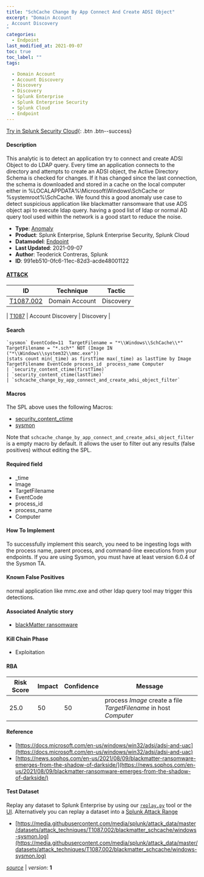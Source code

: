 ```yaml
---
title: "SchCache Change By App Connect And Create ADSI Object"
excerpt: "Domain Account
, Account Discovery
"
categories:
  - Endpoint
last_modified_at: 2021-09-07
toc: true
toc_label: ""
tags:

  - Domain Account
  - Account Discovery
  - Discovery
  - Discovery
  - Splunk Enterprise
  - Splunk Enterprise Security
  - Splunk Cloud
  - Endpoint
---
```




[Try in Splunk Security Cloud](https://www.splunk.com/en_us/cyber-security.html){: .btn .btn--success}

#### Description

This analytic is to detect an application try to connect and create ADSI Object to do LDAP query. Every time an application connects to the directory and attempts to create an ADSI object, the Active Directory Schema is checked for changes. If it has changed since the last connection, the schema is downloaded and stored in a cache on the local computer either in %LOCALAPPDATA%\Microsoft\Windows\SchCache or %systemroot%\SchCache. We found this a good anomaly use case to detect suspicious application like blackmatter ransomware that use ADS object api to execute ldap query. having a good list of ldap or normal AD query tool used within the network is a good start to reduce the noise.

- **Type**: [Anomaly](https://github.com/splunk/security_content/wiki/object-Analytic-Types)
- **Product**: Splunk Enterprise, Splunk Enterprise Security, Splunk Cloud
- **Datamodel**: [Endpoint](https://docs.splunk.com/Documentation/CIM/latest/User/Endpoint)
- **Last Updated**: 2021-09-07
- **Author**: Teoderick Contreras, Splunk
- **ID**: 991eb510-0fc6-11ec-82d3-acde48001122


#### [ATT&CK](https://attack.mitre.org/)

| ID             | Technique        |  Tactic             |
| -------------- | ---------------- |-------------------- |
| [T1087.002](https://attack.mitre.org/techniques/T1087/002/) | Domain Account | Discovery |

| [T1087](https://attack.mitre.org/techniques/T1087/) | Account Discovery | Discovery |

#### Search

```
`sysmon` EventCode=11  TargetFilename = "*\\Windows\\SchCache\\*" TargetFilename = "*.sch*" NOT (Image IN ("*\\Windows\\system32\\mmc.exe")) 
|stats count min(_time) as firstTime max(_time) as lastTime by Image TargetFilename EventCode process_id  process_name Computer 
| `security_content_ctime(firstTime)` 
| `security_content_ctime(lastTime)` 
| `schcache_change_by_app_connect_and_create_adsi_object_filter`
```

#### Macros
The SPL above uses the following Macros:
* [security_content_ctime](https://github.com/splunk/security_content/blob/develop/macros/security_content_ctime.yml)
* [sysmon](https://github.com/splunk/security_content/blob/develop/macros/sysmon.yml)

Note that `schcache_change_by_app_connect_and_create_adsi_object_filter` is a empty macro by default. It allows the user to filter out any results (false positives) without editing the SPL.

#### Required field
* _time
* Image
* TargetFilename
* EventCode
* process_id
* process_name
* Computer


#### How To Implement
To successfully implement this search, you need to be ingesting logs with the process name, parent process, and command-line executions from your endpoints. If you are using Sysmon, you must have at least version 6.0.4 of the Sysmon TA.

#### Known False Positives
normal application like mmc.exe and other ldap query tool may trigger this detections.

#### Associated Analytic story
* [blackMatter ransomware](/stories/blackmatter_ransomware)


#### Kill Chain Phase
* Exploitation



#### RBA

| Risk Score  | Impact      | Confidence   | Message      |
| ----------- | ----------- |--------------|--------------|
| 25.0 | 50 | 50 | process $Image$ create a file $TargetFilename$ in host $Computer$ |




#### Reference

* [https://docs.microsoft.com/en-us/windows/win32/adsi/adsi-and-uac](https://docs.microsoft.com/en-us/windows/win32/adsi/adsi-and-uac)
* [https://news.sophos.com/en-us/2021/08/09/blackmatter-ransomware-emerges-from-the-shadow-of-darkside/](https://news.sophos.com/en-us/2021/08/09/blackmatter-ransomware-emerges-from-the-shadow-of-darkside/)



#### Test Dataset
Replay any dataset to Splunk Enterprise by using our [`replay.py`](https://github.com/splunk/attack_data#using-replaypy) tool or the [UI](https://github.com/splunk/attack_data#using-ui).
Alternatively you can replay a dataset into a [Splunk Attack Range](https://github.com/splunk/attack_range#replay-dumps-into-attack-range-splunk-server)


* [https://media.githubusercontent.com/media/splunk/attack_data/master/datasets/attack_techniques/T1087.002/blackmatter_schcache/windows-sysmon.log](https://media.githubusercontent.com/media/splunk/attack_data/master/datasets/attack_techniques/T1087.002/blackmatter_schcache/windows-sysmon.log)



[*source*](https://github.com/splunk/security_content/tree/develop/detections/endpoint/schcache_change_by_app_connect_and_create_adsi_object.yml) \| *version*: **1**